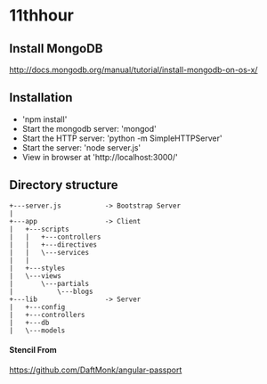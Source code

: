 11thhour
================




## Install MongoDB
http://docs.mongodb.org/manual/tutorial/install-mongodb-on-os-x/


## Installation
- 'npm install'
- Start the mongodb server: 'mongod'
- Start the HTTP server: 'python -m SimpleHTTPServer'
- Start the server: 'node server.js'
- View in browser at 'http://localhost:3000/'



## Directory structure
    +---server.js           -> Bootstrap Server
    |
    +---app                 -> Client
    |   +---scripts
    |   |   +---controllers
    |   |   +---directives
    |   |   \---services
    |   |
    |   +---styles
    |   \---views
    |       \---partials
    |           \---blogs
    +---lib                 -> Server
    |   +---config
    |   +---controllers
    |   +---db
    |   \---models


#### Stencil From
https://github.com/DaftMonk/angular-passport
